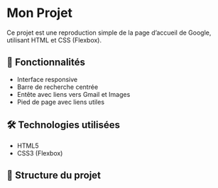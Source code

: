 # Mon Projet

Ce projet est une reproduction simple de la page d’accueil de Google, utilisant HTML et CSS (Flexbox).

## 🚀 Fonctionnalités

- Interface responsive
- Barre de recherche centrée
- Entête avec liens vers Gmail et Images
- Pied de page avec liens utiles

## 🛠️ Technologies utilisées

- HTML5
- CSS3 (Flexbox)

## 📂 Structure du projet

